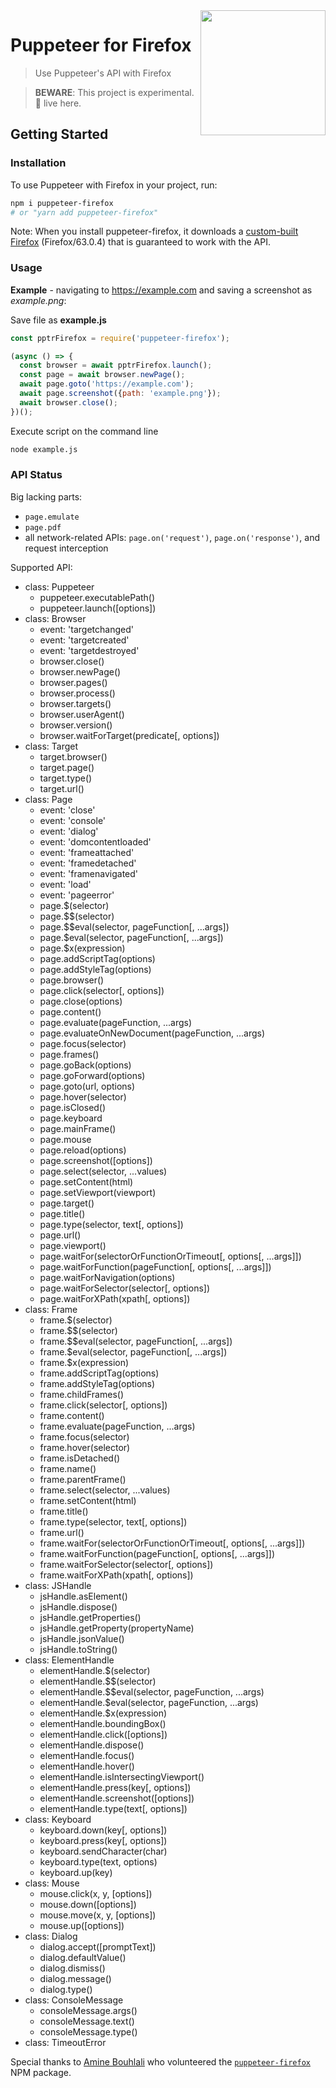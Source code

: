 <img src="https://user-images.githubusercontent.com/39191/49555713-a07b3c00-f8b5-11e8-8aba-f2d03cd83da5.png" height="200" align="right">

# Puppeteer for Firefox

> Use Puppeteer's API with Firefox

> **BEWARE**: This project is experimental. 🐊 live here.

## Getting Started

### Installation

To use Puppeteer with Firefox in your project, run:

```bash
npm i puppeteer-firefox
# or "yarn add puppeteer-firefox"
```

Note: When you install puppeteer-firefox, it downloads a [custom-built Firefox](https://github.com/GoogleChrome/puppeteer/tree/master/experimental/juggler) (Firefox/63.0.4) that is guaranteed to work with the API.

### Usage

**Example** - navigating to https://example.com and saving a screenshot as *example.png*:

Save file as **example.js**

```js
const pptrFirefox = require('puppeteer-firefox');

(async () => {
  const browser = await pptrFirefox.launch();
  const page = await browser.newPage();
  await page.goto('https://example.com');
  await page.screenshot({path: 'example.png'});
  await browser.close();
})();
```

Execute script on the command line

```bash
node example.js
```


### API Status

Big lacking parts:

- `page.emulate`
- `page.pdf`
- all network-related APIs: `page.on('request')`, `page.on('response')`, and request interception

Supported API:

- class: Puppeteer
  * puppeteer.executablePath()
  * puppeteer.launch([options])
- class: Browser
  * event: 'targetchanged'
  * event: 'targetcreated'
  * event: 'targetdestroyed'
  * browser.close()
  * browser.newPage()
  * browser.pages()
  * browser.process()
  * browser.targets()
  * browser.userAgent()
  * browser.version()
  * browser.waitForTarget(predicate[, options])
- class: Target
  * target.browser()
  * target.page()
  * target.type()
  * target.url()
- class: Page
  * event: 'close'
  * event: 'console'
  * event: 'dialog'
  * event: 'domcontentloaded'
  * event: 'frameattached'
  * event: 'framedetached'
  * event: 'framenavigated'
  * event: 'load'
  * event: 'pageerror'
  * page.$(selector)
  * page.$$(selector)
  * page.$$eval(selector, pageFunction[, ...args])
  * page.$eval(selector, pageFunction[, ...args])
  * page.$x(expression)
  * page.addScriptTag(options)
  * page.addStyleTag(options)
  * page.browser()
  * page.click(selector[, options])
  * page.close(options)
  * page.content()
  * page.evaluate(pageFunction, ...args)
  * page.evaluateOnNewDocument(pageFunction, ...args)
  * page.focus(selector)
  * page.frames()
  * page.goBack(options)
  * page.goForward(options)
  * page.goto(url, options)
  * page.hover(selector)
  * page.isClosed()
  * page.keyboard
  * page.mainFrame()
  * page.mouse
  * page.reload(options)
  * page.screenshot([options])
  * page.select(selector, ...values)
  * page.setContent(html)
  * page.setViewport(viewport)
  * page.target()
  * page.title()
  * page.type(selector, text[, options])
  * page.url()
  * page.viewport()
  * page.waitFor(selectorOrFunctionOrTimeout[, options[, ...args]])
  * page.waitForFunction(pageFunction[, options[, ...args]])
  * page.waitForNavigation(options)
  * page.waitForSelector(selector[, options])
  * page.waitForXPath(xpath[, options])
- class: Frame
  * frame.$(selector)
  * frame.$$(selector)
  * frame.$$eval(selector, pageFunction[, ...args])
  * frame.$eval(selector, pageFunction[, ...args])
  * frame.$x(expression)
  * frame.addScriptTag(options)
  * frame.addStyleTag(options)
  * frame.childFrames()
  * frame.click(selector[, options])
  * frame.content()
  * frame.evaluate(pageFunction, ...args)
  * frame.focus(selector)
  * frame.hover(selector)
  * frame.isDetached()
  * frame.name()
  * frame.parentFrame()
  * frame.select(selector, ...values)
  * frame.setContent(html)
  * frame.title()
  * frame.type(selector, text[, options])
  * frame.url()
  * frame.waitFor(selectorOrFunctionOrTimeout[, options[, ...args]])
  * frame.waitForFunction(pageFunction[, options[, ...args]])
  * frame.waitForSelector(selector[, options])
  * frame.waitForXPath(xpath[, options])
- class: JSHandle
  * jsHandle.asElement()
  * jsHandle.dispose()
  * jsHandle.getProperties()
  * jsHandle.getProperty(propertyName)
  * jsHandle.jsonValue()
  * jsHandle.toString()
- class: ElementHandle
  * elementHandle.$(selector)
  * elementHandle.$$(selector)
  * elementHandle.$$eval(selector, pageFunction, ...args)
  * elementHandle.$eval(selector, pageFunction, ...args)
  * elementHandle.$x(expression)
  * elementHandle.boundingBox()
  * elementHandle.click([options])
  * elementHandle.dispose()
  * elementHandle.focus()
  * elementHandle.hover()
  * elementHandle.isIntersectingViewport()
  * elementHandle.press(key[, options])
  * elementHandle.screenshot([options])
  * elementHandle.type(text[, options])
- class: Keyboard
  * keyboard.down(key[, options])
  * keyboard.press(key[, options])
  * keyboard.sendCharacter(char)
  * keyboard.type(text, options)
  * keyboard.up(key)
- class: Mouse
  * mouse.click(x, y, [options])
  * mouse.down([options])
  * mouse.move(x, y, [options])
  * mouse.up([options])
- class: Dialog
  * dialog.accept([promptText])
  * dialog.defaultValue()
  * dialog.dismiss()
  * dialog.message()
  * dialog.type()
- class: ConsoleMessage
  * consoleMessage.args()
  * consoleMessage.text()
  * consoleMessage.type()
- class: TimeoutError


Special thanks to [Amine Bouhlali](https://bitbucket.org/aminerop/) who volunteered the [`puppeteer-firefox`](https://www.npmjs.com/package/puppeteer-firefox) NPM package.
